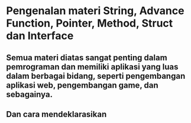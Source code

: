 # Pengenalan materi String, Advance Function, Pointer, Method, Struct dan Interface

## Semua materi diatas sangat penting dalam pemrograman dan memiliki aplikasi yang luas dalam berbagai bidang, seperti pengembangan aplikasi web, pengembangan game, dan sebagainya.

## Dan cara mendeklarasikan 